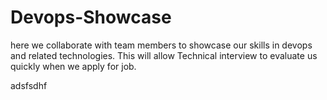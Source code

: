 # Devops-Showcase
here we collaborate with team members to showcase our skills in devops and related technologies. This will allow Technical interview to evaluate us quickly when we apply for job.

adsfsdhf
